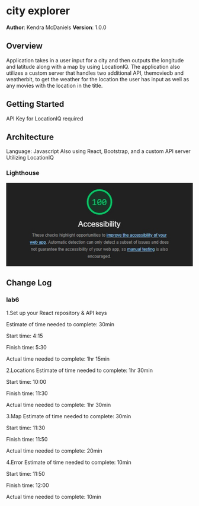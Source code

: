 # city explorer

**Author**: Kendra McDaniels
**Version**: 1.0.0

## Overview

Application takes in a user input for a city and then outputs the longitude and latitude along with a map by using LocationIQ. The application also utilizes a custom server that handles two additional API, themoviedb and weatherbit, to get the weather for the location the user has input as well as any movies with the location in the title.

## Getting Started

API Key for LocationIQ required

## Architecture

Language: Javascript
Also using React, Bootstrap, and a custom API server
Utilizing LocationIQ

### Lighthouse

![Alt text](src/assets/CityExplorerLighthouse.jpg)

## Change Log

### lab6

1.Set up your React repository & API keys

Estimate of time needed to complete: 30min

Start time: 4:15

Finish time: 5:30

Actual time needed to complete: 1hr 15min

2.Locations
Estimate of time needed to complete: 1hr 30min

Start time: 10:00

Finish time: 11:30

Actual time needed to complete: 1hr 30min

3.Map
Estimate of time needed to complete: 30min

Start time: 11:30

Finish time: 11:50

Actual time needed to complete: 20min

4.Error
Estimate of time needed to complete: 10min

Start time: 11:50

Finish time: 12:00

Actual time needed to complete: 10min